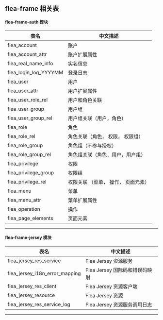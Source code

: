 ## flea-frame 相关表

#### flea-frame-auth 模块
|  表名                     |  中文描述                        |
|-------------------------- |------------------------------   |  
|  flea_account             |  账户                           |
|  flea_account_attr        |  账户扩展属性                    |
|  flea_real_name_info      |  实名信息                        |
|  flea_login_log_YYYYMM    |  登录日志                        |
|  flea_user                |  用户                            |
|  flea_user_attr           |  用户扩展属性                     |
|  flea_user_role_rel       |  用户和角色关联                   |
|  flea_user_group          |  用户组                          |
|  flea_user_group_rel      |  用户组关联（用户，角色）          |
|  flea_role                |  角色                            |
|  flea_role_rel            |  角色关联（角色， 权限， 权限组）   |
|  flea_role_group          |  角色组（不参与授权）              |
|  flea_role_group_rel      |  角色组关联（角色，用户，用户组）   |
|  flea_privilege           |  权限                            |
|  flea_privilege_group     |  权限组                          |
|  flea_privilege_rel       |  权限关联 （菜单， 操作， 页面元素）|
|  flea_menu                |  菜单                            |
|  flea_menu_attr           |  菜单扩展属性                     |
|  flea_operation           |  操作                            |
|  flea_page_elements       |  页面元素                        |
   
***

#### flea-frame-jersey 模块
|  表名                             |  中文描述                       |
|---------------------------------- |------------------------------  |  
|  flea_jersey_res_service          |  Flea Jersey 资源服务           |
|  flea_jersey_i18n_error_mapping   |  Flea Jersey 国际码和错误码映射  |
|  flea_jersey_res_client           |  Flea Jersey 资源客户端         |
|  flea_jersey_resource             |  Flea Jersey 资源               |
|  flea_jersey_res_service_log      |  Flea Jersey 资源服务调用日志    |
         
***  
